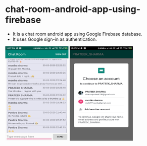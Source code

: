# chat-room-android-app-using-firebase
* It is a chat room android app using Google Firebase database.
* It uses Google sign-in as authentication.

<img src="Screenshot_2020-03-30-22-57-39-835_com.example.prateek_sharma.png" width="200" height="300">      <img src="Screenshot_2020-03-30-22-57-20-047_com.google.android.gms.png" width="200" height="300">

